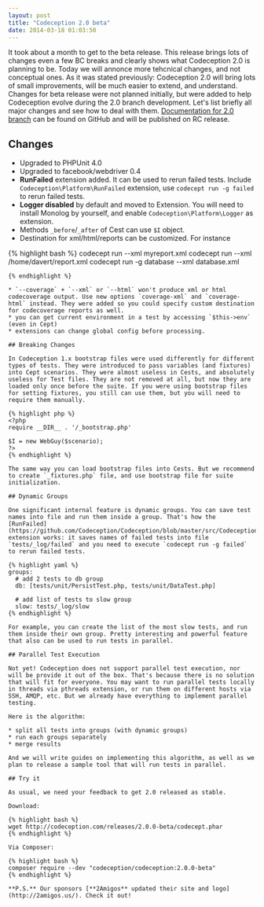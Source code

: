 ```yaml
---
layout: post
title: "Codeception 2.0 beta"
date: 2014-03-18 01:03:50
---
```


It took about a month to get to the beta release. This release brings lots of changes even a few BC breaks and clearly shows what Codeception 2.0 is planning to be. Today we will annonce more tehcnical changes, and not conceptual ones. As it was stated previously: Codeception 2.0 will bring lots of small improvements, will be much easier to extend, and understand. Changes for beta release were not planned initially, but were added to help Codeception evolve during the 2.0 branch development. Let's list briefly all major changes and see how to deal with them. [Documentation for 2.0 branch](https://github.com/Codeception/Codeception/tree/master/docs) can be found on GitHub and will be published on RC release. 

## Changes

* Upgraded to PHPUnit 4.0
* Upgraded to facebook/webdriver 0.4
* **RunFailed** extension added. It can be used to rerun failed tests. Include `Codeception\Platform\RunFailed` extension, use `codecept run -g failed` to rerun failed tests.
* **Logger disabled** by default and moved to Extension. You will need to install Monolog by yourself, and enable `Codeception\Platform\Logger` as extension.
* Methods `_before`/`_after` of Cest can use `$I` object.
* Destination for xml/html/reports can be customized. For instance

{% highlight bash %}
codecept run --xml myreport.xml
codecept run --xml /home/davert/report.xml
codecept run -g database --xml database.xml
```
{% endhighlight %}

* `--coverage` + `--xml` or `--html` won't produce xml or html codecoverage output. Use new options `coverage-xml` and `coverage-html` instead. They were added so you could specify custom destination for codecoverage reports as well.
* you can get current environment in a test by accessing `$this->env` (even in Cept)
* extensions can change global config before processing.

## Breaking Changes

In Codeception 1.x bootstrap files were used differently for different types of tests. They were introduced to pass variables (and fixtures) into Cept scenarios. They were almost useless in Cests, and absolutely useless for Test files. They are not removed at all, but now they are loaded only once before the suite. If you were using bootstrap files for setting fixtures, you still can use them, but you will need to require them manually.

{% highlight php %}
<?php
require __DIR__ . '/_bootstrap.php'

$I = new WebGuy($scenario);
?>
{% endhighlight %}

The same way you can load bootstrap files into Cests. But we recommend to create `_fixtures.php` file, and use bootstrap file for suite initialization. 

## Dynamic Groups

One significant internal feature is dynamic groups. You can save test names into file and run them inside a group. That's how the [RunFailed](https://github.com/Codeception/Codeception/blob/master/src/Codeception/Platform/RunFailed.php) extension works: it saves names of failed tests into file `tests/_log/failed` and you need to execute `codecept run -g failed` to rerun failed tests.

{% highlight yaml %}
groups:
  # add 2 tests to db group
  db: [tests/unit/PersistTest.php, tests/unit/DataTest.php]

  # add list of tests to slow group
  slow: tests/_log/slow
{% endhighlight %}

For example, you can create the list of the most slow tests, and run them inside their own group. Pretty interesting and powerful feature that also can be used to run tests in parallel.

## Parallel Test Execution

Not yet! Codeception does not support parallel test execution, nor will be provide it out of the box. That's because there is no solution that will fit for everyone. You may want to run parallel tests locally in threads via pthreads extension, or run them on different hosts via SSH, AMQP, etc. But we already have everything to implement parallel testing. 

Here is the algorithm:

* split all tests into groups (with dynamic groups)
* run each groups separately
* merge results

And we will write guides on implementing this algorithm, as well as we plan to release a sample tool that will run tests in parallel.

## Try it

As usual, we need your feedback to get 2.0 released as stable.

Download:

{% highlight bash %}
wget http://codeception.com/releases/2.0.0-beta/codecept.phar
{% endhighlight %}

Via Composer:

{% highlight bash %}
composer require --dev "codeception/codeception:2.0.0-beta" 
{% endhighlight %}

**P.S.** Our sponsors [**2Amigos** updated their site and logo](http://2amigos.us/). Check it out!